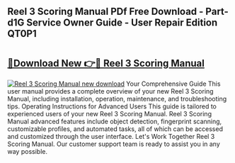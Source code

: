 ## Reel 3 Scoring Manual PDf Free Download - Part-d1G Service Owner Guide - User Repair Edition QT0P1

# <h2><a href="http://bc15809.oget.top/?id=Reel+3+Scoring+Manual">🔗Download New 👉🔴 Reel 3 Scoring Manual</a></h2>

[![Reel 3 Scoring Manual new download](https://i.imgur.com/5g1atiW.png)](http://bc15809.oget.top/?id=Reel+3+Scoring+Manual)
Your Comprehensive Guide This user manual provides a complete overview of your new Reel 3 Scoring Manual, including installation, operation, maintenance, and troubleshooting tips. Operating Instructions for Advanced Users This guide is tailored to experienced users of your new Reel 3 Scoring Manual. Reel 3 Scoring Manual advanced features include object detection, fingerprint scanning, customizable profiles, and automated tasks, all of which can be accessed and customized through the user interface. Let's Work Together Reel 3 Scoring Manual. Our customer support team is ready to assist you in any way possible.
